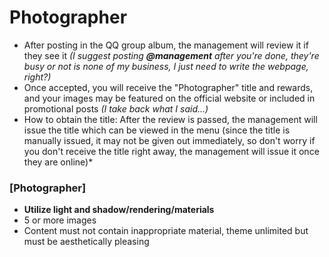 # Photographer

- After posting in the QQ group album, the management will review it if they see it *(I suggest posting **@management** after you're done, they're busy or not is none of my business, I just need to write the webpage, right?)*
- Once accepted, you will receive the "Photographer" title and rewards, and your images may be featured on the official website or included in promotional posts *(I take back what I said...)*
- How to obtain the title: After the review is passed, the management will issue the title which can be viewed in the menu (since the title is manually issued, it may not be given out immediately, so don't worry if you don't receive the title right away, the management will issue it once they are online)*

### [Photographer]

- **Utilize light and shadow/rendering/materials**
- 5 or more images
- Content must not contain inappropriate material, theme unlimited but must be aesthetically pleasing